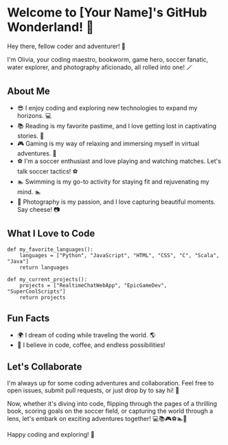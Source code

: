 <!--
# Hi there! 👋
## ⚡ Fun Facts
- 💻 I enjoy coding and exploring new technologies to expand my horizons.
- 📚 Reading is my favorite pastime, and I love getting lost in captivating stories.
- 🎮 Gaming is my way of relaxing and immersing myself in virtual adventures.
- ⚽ I'm a soccer enthusiast and love playing and watching matches.
- 🏊 Swimming is my go-to activity for staying fit and rejuvenating my mind.
- 📸 Photography is my passion, and I love capturing beautiful moments.
-->

# Welcome to [Your Name]'s GitHub Wonderland! 🚀

Hey there, fellow coder and adventurer! 👋

I'm Olivia, your coding maestro, bookworm, game hero, soccer fanatic, water explorer, and photography aficionado, all rolled into one! 🪄

## About Me

- 😎 I enjoy coding and exploring new technologies to expand my horizons. 💻
- 📚 Reading is my favorite pastime, and I love getting lost in captivating stories. 📖
- 🎮 Gaming is my way of relaxing and immersing myself in virtual adventures. 🎯
- ⚽ I'm a soccer enthusiast and love playing and watching matches. Let's talk soccer tactics! ⚽
- 🏊 Swimming is my go-to activity for staying fit and rejuvenating my mind. 🏊
- 📸 Photography is my passion, and I love capturing beautiful moments. Say cheese! 📷

## What I Love to Code

```
def my_favorite_languages():
    languages = ["Python", "JavaScript", "HTML", "CSS", "C", "Scala", "Java"]
    return languages

def my_current_projects():
    projects = ["RealtimeChatWebApp", "EpicGameDev", "SuperCoolScripts"]
    return projects
```

<!--
## Let's Connect

- 📫 You can reach me at [your.email@example.com](mailto:your.email@example.com)
- 💬 Slide into my DMs on [Twitter](https://twitter.com/your_twitter_handle)
- 📷 Check out my coding and photography adventures on [Instagram](https://www.instagram.com/your_instagram_handle)
-->

## Fun Facts

- 🌍 I dream of coding while traveling the world. 🌎
- 🚀 I believe in code, coffee, and endless possibilities!

## Let's Collaborate

I'm always up for some coding adventures and collaboration. Feel free to open issues, submit pull requests, or just drop by to say hi! 🙌

Now, whether it's diving into code, flipping through the pages of a thrilling book, scoring goals on the soccer field, or capturing the world through a lens, let's embark on exciting adventures together! 💻📚🎮⚽🏊📸

Happy coding and exploring! 🚀
